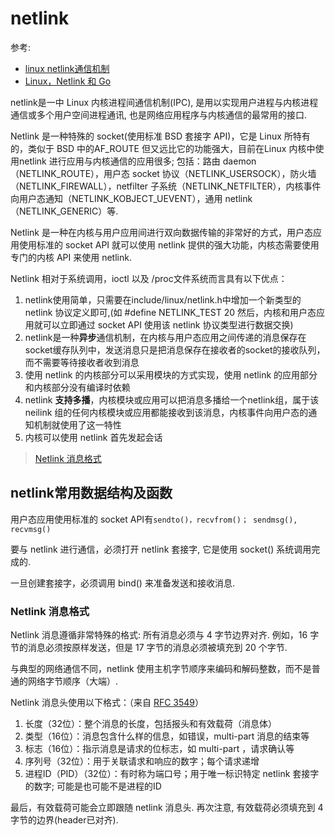 # netlink
参考:
- [linux netlink通信机制](https://www.cnblogs.com/wenqiang/p/6306727.html)
- [Linux，Netlink 和 Go](http://blog.studygolang.com/2017/07/linux-netlink-and-go-part-1-netlink/)

netlink是一中 Linux 内核进程间通信机制(IPC), 是用以实现用户进程与内核进程通信或多个用户空间进程通讯, 也是网络应用程序与内核通信的最常用的接口.

Netlink 是一种特殊的 socket(使用标准 BSD 套接字 API)，它是 Linux 所特有的，类似于 BSD 中的AF_ROUTE 但又远比它的功能强大，目前在Linux 内核中使用netlink 进行应用与内核通信的应用很多; 包括：路由 daemon（NETLINK_ROUTE），用户态 socket 协议（NETLINK_USERSOCK），防火墙（NETLINK_FIREWALL），netfilter 子系统（NETLINK_NETFILTER），内核事件向用户态通知（NETLINK_KOBJECT_UEVENT），通用 netlink（NETLINK_GENERIC）等.
    
Netlink 是一种在内核与用户应用间进行双向数据传输的非常好的方式，用户态应用使用标准的 socket API 就可以使用 netlink 提供的强大功能，内核态需要使用专门的内核 API 来使用 netlink.
    
Netlink 相对于系统调用，ioctl 以及 /proc文件系统而言具有以下优点：
1. netlink使用简单，只需要在include/linux/netlink.h中增加一个新类型的 netlink 协议定义即可,(如 #define NETLINK_TEST 20 然后，内核和用户态应用就可以立即通过 socket API 使用该 netlink 协议类型进行数据交换)
2. netlink是一种**异步**通信机制，在内核与用户态应用之间传递的消息保存在socket缓存队列中，发送消息只是把消息保存在接收者的socket的接收队列，而不需要等待接收者收到消息
3. 使用 netlink 的内核部分可以采用模块的方式实现，使用 netlink 的应用部分和内核部分没有编译时依赖
4. netlink **支持多播**，内核模块或应用可以把消息多播给一个netlink组，属于该neilink 组的任何内核模块或应用都能接收到该消息，内核事件向用户态的通知机制就使用了这一特性
5. 内核可以使用 netlink 首先发起会话

> [Netlink 消息格式](https://tools.ietf.org/html/rfc3549#section-2.3.2)

## netlink常用数据结构及函数
用户态应用使用标准的 socket API有`sendto()，recvfrom()； sendmsg(), recvmsg()`

要与 netlink 进行通信，必须打开 netlink 套接字, 它是使用 socket() 系统调用完成的.

一旦创建套接字，必须调用 bind() 来准备发送和接收消息.

### Netlink 消息格式
Netlink 消息遵循非常特殊的格式: 所有消息必须与 4 字节边界对齐. 例如，16 字节的消息必须按原样发送，但是 17 字节的消息必须被填充到 20 个字节.

与典型的网络通信不同，netlink 使用主机字节顺序来编码和解码整数，而不是普通的网络字节顺序（大端）.

Netlink 消息头使用以下格式：（来自 [RFC 3549](https://tools.ietf.org/html/rfc3549#section-2.3.2)）
1. 长度（32位）：整个消息的长度，包括报头和有效载荷（消息体）
1. 类型（16位）：消息包含什么样的信息，如错误，multi-part 消息的结束等
1. 标志（16位）：指示消息是请求的位标志，如 multi-part ，请求确认等
1. 序列号（32位）：用于关联请求和响应的数字；每个请求递增
1. 进程ID（PID）（32位）：有时称为端口号；用于唯一标识特定 netlink 套接字的数字; 可能是也可能不是进程的ID

最后，有效载荷可能会立即跟随 netlink 消息头. 再次注意, 有效载荷必须填充到 4 字节的边界(header已对齐).

